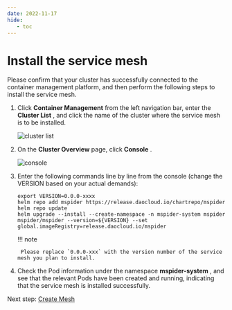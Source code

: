 ```yaml
---
date: 2022-11-17
hide:
   - toc
---
```


# Install the service mesh

Please confirm that your cluster has successfully connected to the container management platform, and then perform the following steps to install the service mesh.

1. Click __Container Management__ from the left navigation bar, enter the __Cluster List__ , and click the name of the cluster where the service mesh is to be installed.

    ![cluster list](https://docs.daocloud.io/daocloud-docs-images/docs/en/docs/mspider/images/login01.png)

2. On the __Cluster Overview__ page, click __Console__ .

    ![console](https://docs.daocloud.io/daocloud-docs-images/docs/en/docs/mspider/images/login02.png)

3. Enter the following commands line by line from the console (change the VERSION based on your actual demands):

    ```shell
    export VERSION=0.0.0-xxxx
    helm repo add mspider https://release.daocloud.io/chartrepo/mspider
    helm repo update
    helm upgrade --install --create-namespace -n mspider-system mspider mspider/mspider --version=${VERSION} --set global.imageRegistry=release.daocloud.io/mspider
    ```

    !!! note

        Please replace `0.0.0-xxx` with the version number of the service mesh you plan to install.

4. Check the Pod information under the namespace __mspider-system__ , and see that the relevant Pods have been created and running, indicating that the service mesh is installed successfully.

Next step: [Create Mesh](../user-guide/service-mesh/README.md)
